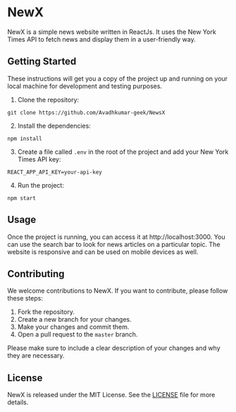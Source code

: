 # NewX

NewX is a simple news website written in ReactJs. It uses the New York Times API to fetch news and display them in a user-friendly way.

## Getting Started

These instructions will get you a copy of the project up and running on your local machine for development and testing purposes.

1. Clone the repository:

```
git clone https://github.com/Avadhkumar-geek/NewsX
```

2. Install the dependencies:

```
npm install
```

3. Create a file called `.env` in the root of the project and add your New York Times API key:

```
REACT_APP_API_KEY=your-api-key
```

4. Run the project:

```
npm start 
```

## Usage

Once the project is running, you can access it at http://localhost:3000. You can use the search bar to look for news articles on a particular topic. The website is responsive and can be used on mobile devices as well.

## Contributing

We welcome contributions to NewX. If you want to contribute, please follow these steps:

1. Fork the repository.
2. Create a new branch for your changes.
3. Make your changes and commit them.
4. Open a pull request to the `master` branch.

Please make sure to include a clear description of your changes and why they are necessary.

## License

NewX is released under the MIT License. See the [LICENSE](LICENSE) file for more details.
